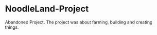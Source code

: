 # NoodleLand-Project
Abandoned Project. The project was about farming, building and creating things.

